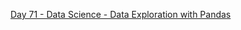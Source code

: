 [Day 71 - Data Science - Data Exploration with Pandas](https://github.com/Jubiko31/100Days_Python_Data_Science/tree/main/Day%C2%A071%20-%20Data%20Exploration%20with%20Pandas)
